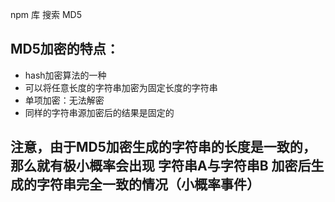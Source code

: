 npm 库    搜索 MD5 


## MD5加密的特点：
  * hash加密算法的一种
  * 可以将任意长度的字符串加密为固定长度的字符串
  * 单项加密：无法解密
  * 同样的字符串源加密后的结果是固定的

## 注意，由于MD5加密生成的字符串的长度是一致的，那么就有极小概率会出现 字符串A与字符串B 加密后生成的字符串完全一致的情况（小概率事件）